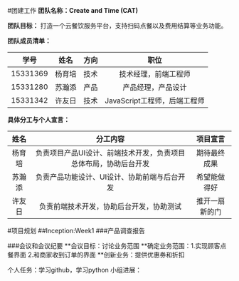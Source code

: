 #团建工作
**团队名称：Create and Time (CAT)**

**团队目标：** 打造一个云餐饮服务平台，支持扫码点餐以及费用结算等业务功能。

**团队成员清单：**

| 学号 | 姓名 | 方向 | 职位 |
| :--: | :--: | :--: | :-------: |
| 15331369 | 杨育培 | 技术 | 技术经理，前端工程师 |
| 15331280 | 苏瀚添 | 产品 | 产品经理，产品设计|
| 15331342 | 许友日 | 技术 | JavaScript工程师，后端工程师

**具体分工与个人宣言：**

| 姓名 | 分工内容 | 项目宣言 |
| :--: | :--: | :--: |
| 杨育培 | 负责项目产品UI设计、前端技术开发，负责项目总体布局，协助后台开发 | 期待最终成果 |
| 苏瀚添 | 负责产品功能设计、UI设计、协助前端与后台开发 | 希望能做得好 |
| 许友日 | 负责前端技术开发，协助后台开发，协助测试 | 推开一扇新的门 |

#项目规划
##Inception:Week1
###产品调查报告

###会议和会议纪要
**会议目标：讨论业务范围
**确定业务范围：1.实现顾客点餐界面 2.和商家收到订单的界面
**创新业务：提供优惠券和折扣

个人任务：学习github，学习python
小组进展：

